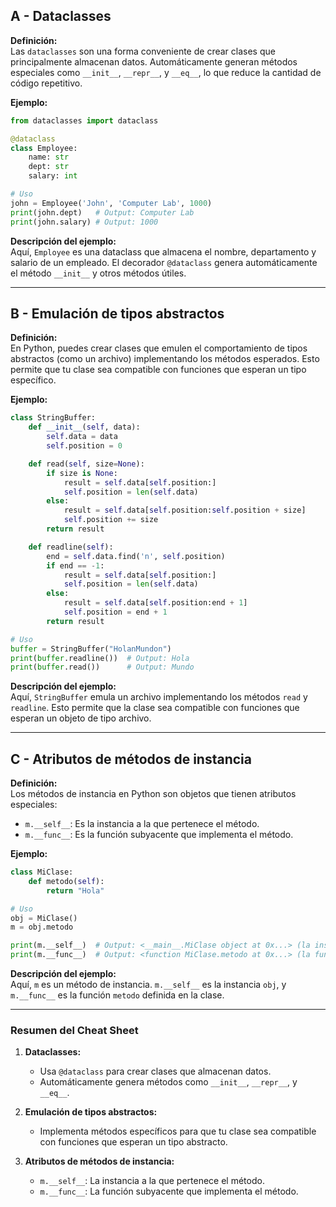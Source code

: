 ## A - Dataclasses

**Definición:**  
Las `dataclasses` son una forma conveniente de crear clases que principalmente almacenan datos. Automáticamente generan métodos especiales como `__init__`, `__repr__`, y `__eq__`, lo que reduce la cantidad de código repetitivo.

**Ejemplo:**

```python
from dataclasses import dataclass

@dataclass
class Employee:
    name: str
    dept: str
    salary: int

# Uso
john = Employee('John', 'Computer Lab', 1000)
print(john.dept)   # Output: Computer Lab
print(john.salary) # Output: 1000
```

**Descripción del ejemplo:**  
Aquí, `Employee` es una dataclass que almacena el nombre, departamento y salario de un empleado. El decorador `@dataclass` genera automáticamente el método `__init__` y otros métodos útiles.

---

## B - Emulación de tipos abstractos

**Definición:**  
En Python, puedes crear clases que emulen el comportamiento de tipos abstractos (como un archivo) implementando los métodos esperados. Esto permite que tu clase sea compatible con funciones que esperan un tipo específico.

**Ejemplo:**

```python
class StringBuffer:
    def __init__(self, data):
        self.data = data
        self.position = 0

    def read(self, size=None):
        if size is None:
            result = self.data[self.position:]
            self.position = len(self.data)
        else:
            result = self.data[self.position:self.position + size]
            self.position += size
        return result

    def readline(self):
        end = self.data.find('n', self.position)
        if end == -1:
            result = self.data[self.position:]
            self.position = len(self.data)
        else:
            result = self.data[self.position:end + 1]
            self.position = end + 1
        return result

# Uso
buffer = StringBuffer("HolanMundon")
print(buffer.readline())  # Output: Hola
print(buffer.read())      # Output: Mundo
```

**Descripción del ejemplo:**  
Aquí, `StringBuffer` emula un archivo implementando los métodos `read` y `readline`. Esto permite que la clase sea compatible con funciones que esperan un objeto de tipo archivo.

---

## C - Atributos de métodos de instancia

**Definición:**  
Los métodos de instancia en Python son objetos que tienen atributos especiales:

- `m.__self__`: Es la instancia a la que pertenece el método.
- `m.__func__`: Es la función subyacente que implementa el método.

**Ejemplo:**

```python
class MiClase:
    def metodo(self):
        return "Hola"

# Uso
obj = MiClase()
m = obj.metodo

print(m.__self__)  # Output: <__main__.MiClase object at 0x...> (la instancia 'obj')
print(m.__func__)  # Output: <function MiClase.metodo at 0x...> (la función 'metodo')
```

**Descripción del ejemplo:**  
Aquí, `m` es un método de instancia. `m.__self__` es la instancia `obj`, y `m.__func__` es la función `metodo` definida en la clase.

---

### Resumen del Cheat Sheet

1.  **Dataclasses:**

    - Usa `@dataclass` para crear clases que almacenan datos.
    - Automáticamente genera métodos como `__init__`, `__repr__`, y `__eq__`.

2.  **Emulación de tipos abstractos:**

    - Implementa métodos específicos para que tu clase sea compatible con funciones que esperan un tipo abstracto.

3.  **Atributos de métodos de instancia:**

    - `m.__self__`: La instancia a la que pertenece el método.
    - `m.__func__`: La función subyacente que implementa el método.
